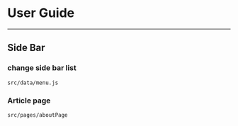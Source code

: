# User Guide
------
## Side Bar
### change side bar list
    src/data/menu.js


### Article page
    src/pages/aboutPage